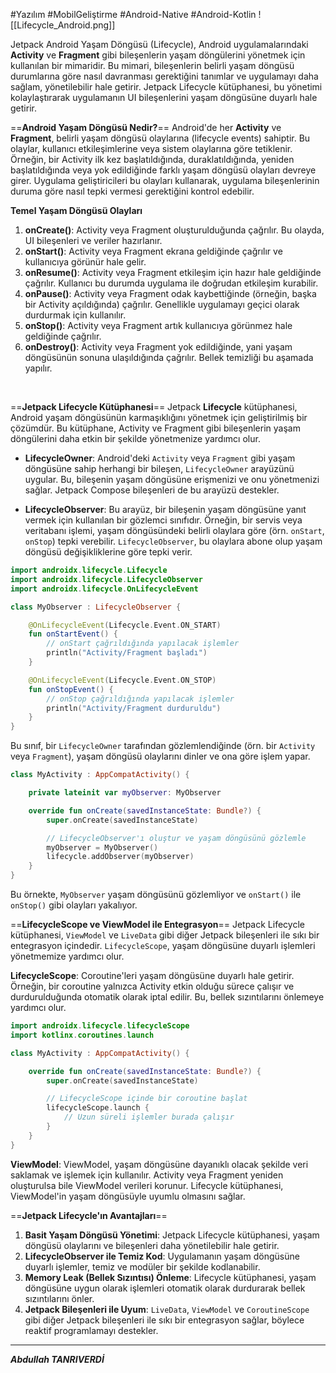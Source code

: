 #Yazılım #MobilGeliştirme #Android-Native #Android-Kotlin
![[Lifecycle_Android.png]]


Jetpack Android Yaşam Döngüsü (Lifecycle), Android uygulamalarındaki **Activity** ve **Fragment** gibi bileşenlerin yaşam döngülerini yönetmek için kullanılan bir mimaridir. Bu mimari, bileşenlerin belirli yaşam döngüsü durumlarına göre nasıl davranması gerektiğini tanımlar ve uygulamayı daha sağlam, yönetilebilir hale getirir. Jetpack Lifecycle kütüphanesi, bu yönetimi kolaylaştırarak uygulamanın UI bileşenlerini yaşam döngüsüne duyarlı hale getirir.
<br>


==**Android Yaşam Döngüsü Nedir?**==
Android'de her **Activity** ve **Fragment**, belirli yaşam döngüsü olaylarına (lifecycle events) sahiptir. Bu olaylar, kullanıcı etkileşimlerine veya sistem olaylarına göre tetiklenir. Örneğin, bir Activity ilk kez başlatıldığında, duraklatıldığında, yeniden başlatıldığında veya yok edildiğinde farklı yaşam döngüsü olayları devreye girer. Uygulama geliştiricileri bu olayları kullanarak, uygulama bileşenlerinin duruma göre nasıl tepki vermesi gerektiğini kontrol edebilir.

**Temel Yaşam Döngüsü Olayları**
1. **onCreate()**: Activity veya Fragment oluşturulduğunda çağrılır. Bu olayda, UI bileşenleri ve veriler hazırlanır.
2. **onStart()**: Activity veya Fragment ekrana geldiğinde çağrılır ve kullanıcıya görünür hale gelir.
3. **onResume()**: Activity veya Fragment etkileşim için hazır hale geldiğinde çağrılır. Kullanıcı bu durumda uygulama ile doğrudan etkileşim kurabilir.
4. **onPause()**: Activity veya Fragment odak kaybettiğinde (örneğin, başka bir Activity açıldığında) çağrılır. Genellikle uygulamayı geçici olarak durdurmak için kullanılır.
5. **onStop()**: Activity veya Fragment artık kullanıcıya görünmez hale geldiğinde çağrılır.
6. **onDestroy()**: Activity veya Fragment yok edildiğinde, yani yaşam döngüsünün sonuna ulaşıldığında çağrılır. Bellek temizliği bu aşamada yapılır.
<br>

==**Jetpack Lifecycle Kütüphanesi**==
Jetpack **Lifecycle** kütüphanesi, Android yaşam döngüsünün karmaşıklığını yönetmek için geliştirilmiş bir çözümdür. Bu kütüphane, Activity ve Fragment gibi bileşenlerin yaşam döngülerini daha etkin bir şekilde yönetmenize yardımcı olur.

- **LifecycleOwner**: Android'deki `Activity` veya `Fragment` gibi yaşam döngüsüne sahip herhangi bir bileşen, `LifecycleOwner` arayüzünü uygular. Bu, bileşenin yaşam döngüsüne erişmenizi ve onu yönetmenizi sağlar. Jetpack Compose bileşenleri de bu arayüzü destekler.
    
- **LifecycleObserver**: Bu arayüz, bir bileşenin yaşam döngüsüne yanıt vermek için kullanılan bir gözlemci sınıfıdır. Örneğin, bir servis veya veritabanı işlemi, yaşam döngüsündeki belirli olaylara göre (örn. `onStart`, `onStop`) tepki verebilir. `LifecycleObserver`, bu olaylara abone olup yaşam döngüsü değişikliklerine göre tepki verir.

```kotlin
import androidx.lifecycle.Lifecycle
import androidx.lifecycle.LifecycleObserver
import androidx.lifecycle.OnLifecycleEvent

class MyObserver : LifecycleObserver {

    @OnLifecycleEvent(Lifecycle.Event.ON_START)
    fun onStartEvent() {
        // onStart çağrıldığında yapılacak işlemler
        println("Activity/Fragment başladı")
    }

    @OnLifecycleEvent(Lifecycle.Event.ON_STOP)
    fun onStopEvent() {
        // onStop çağrıldığında yapılacak işlemler
        println("Activity/Fragment durduruldu")
    }
}

```
Bu sınıf, bir `LifecycleOwner` tarafından gözlemlendiğinde (örn. bir `Activity` veya `Fragment`), yaşam döngüsü olaylarını dinler ve ona göre işlem yapar.

```kotlin
class MyActivity : AppCompatActivity() {

    private lateinit var myObserver: MyObserver

    override fun onCreate(savedInstanceState: Bundle?) {
        super.onCreate(savedInstanceState)

        // LifecycleObserver'ı oluştur ve yaşam döngüsünü gözlemle
        myObserver = MyObserver()
        lifecycle.addObserver(myObserver)
    }
}

```

Bu örnekte, `MyObserver` yaşam döngüsünü gözlemliyor ve `onStart()` ile `onStop()` gibi olayları yakalıyor.
<br>

==**LifecycleScope ve ViewModel ile Entegrasyon**==
Jetpack Lifecycle kütüphanesi, `ViewModel` ve `LiveData` gibi diğer Jetpack bileşenleri ile sıkı bir entegrasyon içindedir. `LifecycleScope`, yaşam döngüsüne duyarlı işlemleri yönetmemize yardımcı olur.

**LifecycleScope**: Coroutine'leri yaşam döngüsüne duyarlı hale getirir. Örneğin, bir coroutine yalnızca Activity etkin olduğu sürece çalışır ve durdurulduğunda otomatik olarak iptal edilir. Bu, bellek sızıntılarını önlemeye yardımcı olur.
```kotlin
import androidx.lifecycle.lifecycleScope
import kotlinx.coroutines.launch

class MyActivity : AppCompatActivity() {

    override fun onCreate(savedInstanceState: Bundle?) {
        super.onCreate(savedInstanceState)

        // LifecycleScope içinde bir coroutine başlat
        lifecycleScope.launch {
            // Uzun süreli işlemler burada çalışır
        }
    }
}

```

**ViewModel**: ViewModel, yaşam döngüsüne dayanıklı olacak şekilde veri saklamak ve işlemek için kullanılır. Activity veya Fragment yeniden oluşturulsa bile ViewModel verileri korunur. Lifecycle kütüphanesi, ViewModel'in yaşam döngüsüyle uyumlu olmasını sağlar.


==**Jetpack Lifecycle'ın Avantajları**==
1. **Basit Yaşam Döngüsü Yönetimi**: Jetpack Lifecycle kütüphanesi, yaşam döngüsü olaylarını ve bileşenleri daha yönetilebilir hale getirir.
2. **LifecycleObserver ile Temiz Kod**: Uygulamanın yaşam döngüsüne duyarlı işlemler, temiz ve modüler bir şekilde kodlanabilir.
3. **Memory Leak (Bellek Sızıntısı) Önleme**: Lifecycle kütüphanesi, yaşam döngüsüne uygun olarak işlemleri otomatik olarak durdurarak bellek sızıntılarını önler.
4. **Jetpack Bileşenleri ile Uyum**: `LiveData`, `ViewModel` ve `CoroutineScope` gibi diğer Jetpack bileşenleri ile sıkı bir entegrasyon sağlar, böylece reaktif programlamayı destekler.
***

***Abdullah TANRIVERDİ***